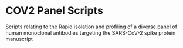 # COV2 Panel Scripts
Scripts relating to the Rapid isolation and profiling of a diverse panel of human monoclonal antibodies targeting the SARS-CoV-2 spike protein manuscript
